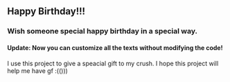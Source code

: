 ## Happy Birthday!!!

### Wish someone special happy birthday in a special way.

#### Update: Now you can customize all the texts without modifying the code!

I use this project to give a speacial gift to my crush. 
I hope this project will help me have gf :(()))
